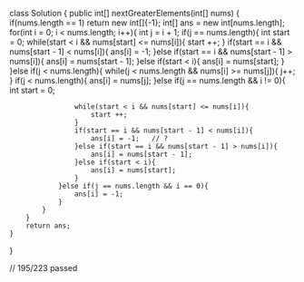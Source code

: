 class Solution {
    public int[] nextGreaterElements(int[] nums) {
        if(nums.length == 1) return new int[]{-1};
        int[] ans = new int[nums.length];
        for(int i = 0; i < nums.length; i++){
            int j = i + 1;
            if(j == nums.length){
                int start = 0;
                while(start < i && nums[start] <= nums[i]){
                    start ++;
                }
                if(start == i && nums[start - 1] < nums[i]){
                    ans[i] = -1;
                }else if(start == i && nums[start - 1] > nums[i]){
                    ans[i] = nums[start - 1];
                }else if(start < i){
                    ans[i] = nums[start];
                }
            }else if(j < nums.length){
                while(j < nums.length && nums[i] >= nums[j]){
                    j++;
                }
                if(j < nums.length){
                    ans[i] = nums[j];
                }else if(j == nums.length && i != 0){
                    int start = 0;

                    while(start < i && nums[start] <= nums[i]){
                        start ++;
                    }
                    if(start == i && nums[start - 1] < nums[i]){
                        ans[i] = -1;   // ?
                    }else if(start == i && nums[start - 1] > nums[i]){
                        ans[i] = nums[start - 1];
                    }else if(start < i){
                        ans[i] = nums[start];
                    }
                }else if(j == nums.length && i == 0){
                    ans[i] = -1;
                }
            }
        }
        return ans;
    }
}

// 195/223 passed